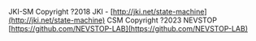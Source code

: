 JKI-SM Copyright ?2018 JKI - [http://jki.net/state-machine](http://jki.net/state-machine) CSM Copyright ?2023 NEVSTOP [https://github.com/NEVSTOP-LAB](https://github.com/NEVSTOP-LAB)